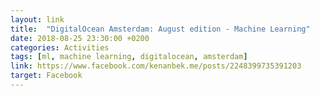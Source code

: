 ```yaml
---
layout: link
title:  "DigitalOcean Amsterdam: August edition - Machine Learning"
date: 2018-08-25 23:30:00 +0200
categories: Activities
tags: [ml, machine learning, digitalocean, amsterdam]
link: https://www.facebook.com/kenanbek.me/posts/2248399735391203
target: Facebook
---
```


